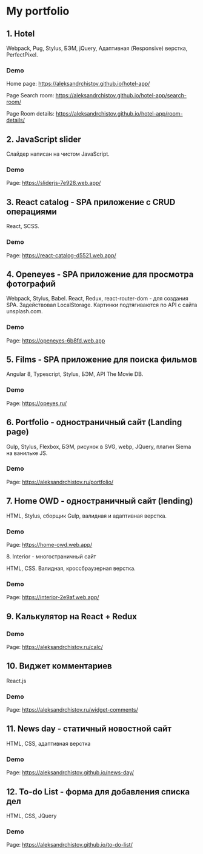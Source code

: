 # My portfolio

<h2>1. Hotel</h2>
<p>Webpack, Pug, Stylus, БЭМ, jQuery, Адаптивная (Responsive) верстка, PerfectPixel.</p>

<h3>Demo</h3>
<p>Home page: <a href="https://aleksandrchistov.github.io/hotel-app/" target="_blank" el= "noopener">https://aleksandrchistov.github.io/hotel-app/</a></p>
<p>Page Search room: <a href="https://aleksandrchistov.github.io/hotel-app/search-room/" target="_blank" el= "noopener">https://aleksandrchistov.github.io/hotel-app/search-room/</a></p>
<p>Page Room details: <a href="https://aleksandrchistov.github.io/hotel-app/room-details/" target="_blank" el= "noopener">https://aleksandrchistov.github.io/hotel-app/room-details/</a></p>

<h2>2. JavaScript slider</h2>
<p>Слайдер написан на чистом JavaScript.</p>

<h3>Demo</h3>
<p>Page: <a href="https://sliderjs-7e928.web.app/" target="_blank" el= "noopener">https://sliderjs-7e928.web.app/</a></p>

<h2>3. React catalog - SPA приложение с CRUD операциями</h2>
<p>React, SCSS.</p>

<h3>Demo</h3>
<p>Page: <a href="https://react-catalog-d5521.web.app/" target="_blank" el= "noopener">https://react-catalog-d5521.web.app/</a></p>

<h2>4. Openeyes - SPA приложение для просмотра фотографий</h2>
<p>Webpack, Stylus, Babel. React, Redux, react-router-dom - для создания SPA. Задействовал LocalStorage. Картинки подтягиваются по API с сайта unsplash.com.</p>

<h3>Demo</h3>
<p>Page: <a href="https://openeyes-6b8fd.web.app" target="_blank" el= "noopener">https://openeyes-6b8fd.web.app</a></p>

<h2>5. Films - SPA приложение для поиска фильмов</h2>
<p>Angular 8, Typescript, Stylus, БЭМ, API The Movie DB.</p>

<h3>Demo</h3>
<p>Page: <a href="https://opeyes.ru/" target="_blank" el= "noopener">https://opeyes.ru/</a></p>

<h2>6. Portfolio - одностраничный сайт (Landing page)</h2>
<p>Gulp, Stylus, Flexbox, БЭМ, рисунок в SVG, webp, JQuery, плагин Siema на ванильке JS.</p>

<h3>Demo</h3>
<p>Page: <a href="https://aleksandrchistov.ru/portfolio/" target="_blank" el= "noopener">https://aleksandrchistov.ru/portfolio/</a></p>

<h2>7. Home OWD - одностраничный сайт (lending)</h2>
<p>HTML, Stylus, сборщик Gulp, валидная и адаптивная верстка.</p>

<h3>Demo</h3>
<p>Page: <a href="https://home-owd.web.app/" target="_blank" el= "noopener">https://home-owd.web.app/</a></p

<h2>8. Interior - многостраничный сайт</h2>
<p>HTML, CSS. Валидная, кроссбраузерная верстка.</p>

<h3>Demo</h3>
<p>Page: <a href="https://interior-2e9af.web.app/" target="_blank" el= "noopener">https://interior-2e9af.web.app/</a></p>

<h2>9. Калькулятор на React + Redux</h2>

<h3>Demo</h3>
<p>Page: <a href="https://aleksandrchistov.ru/calc/" target="_blank" el= "noopener">https://aleksandrchistov.ru/calc/</a></p>

<h2>10. Виджет комментариев</h2>
<p>React.js</p>

<h3>Demo</h3>
<p>Page: <a href="https://aleksandrchistov.ru/widget-comments/" target="_blank" el= "noopener">https://aleksandrchistov.ru/widget-comments/</a></p>

<h2>11. News day - статичный новостной сайт</h2>
<p>HTML, CSS, адаптивная верстка</p>

<h3>Demo</h3>
<p>Page: <a href="https://aleksandrchistov.github.io/news-day/" target="_blank" el= "noopener">https://aleksandrchistov.github.io/news-day/</a></p>

<h2>12. To-do List - форма для добавления списка дел</h2>
<p>HTML, CSS, JQuery</p>

<h3>Demo</h3>
<p>Page: <a href="https://aleksandrchistov.github.io/to-do-list/" target="_blank" el= "noopener">https://aleksandrchistov.github.io/to-do-list/</a></p>
